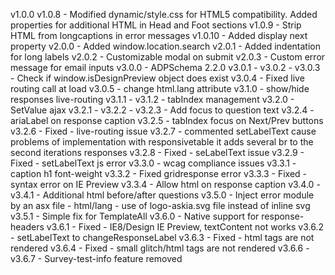 v1.0.0
    v1.0.8  - Modified dynamic/style.css for HTML5 compatibility. Added properties for additional HTML in Head and Foot sections
    v1.0.9  - Strip HTML from longcaptions in error messages
    v1.0.10 - Added display next property
v2.0.0      - Added window.location.search
    v2.0.1  - Added indentation for long labels
    v2.0.2  - Customizable modal on submit
    v2.0.3  - Custom error message for email inputs
v3.0.0      - ADPSchema 2.2.0
    v3.0.1  -
    v3.0.2  -
    v3.0.3  - Check if window.isDesignPreview object does exist
    v3.0.4  - Fixed live routing call at load
    v3.0.5  - change html.lang attribute
  v3.1.0    - show/hide responses live-routing
    v3.1.1  -
    v3.1.2  - tabIndex management
  v3.2.0    - SetValue ajax
    v3.2.1  -
    v3.2.2  -
    v3.2.3  - Add focus to question text
    v3.2.4  - ariaLabel on response caption
    v3.2.5  - tabIndex focus on Next/Prev buttons
    v3.2.6  - Fixed - live-routing issue
    v3.2.7  - commented setLabelText cause problems of implementation with responsivetable it adds several br to the second iterations responses
    v3.2.8  - Fixed - seLabelText issue
    v3.2.9  - Fixed - setLabelText js error
  v3.3.0    - wcag compliance issues
    v3.3.1  - caption h1 font-weight
    v3.3.2  - Fixed gridresponse error
    v3.3.3  - Fixed - syntax error on IE Preview
    v3.3.4  - Allow html on response caption
  v3.4.0    -
    v3.4.1  - Additional html before/after questions
  v3.5.0    - Inject error module by an asx file
            - html/lang
            - use of logo-askia.svg file instead of inline svg
    v3.5.1  - Simple fix for TemplateAll
  v3.6.0    - Native support for response-headers
    v3.6.1  - Fixed - IE8/Design IE Preview, textContent not works
    v3.6.2  - setLabelText to changeResponseLabel
    v3.6.3  - Fixed - html tags are not rendered
    v3.6.4  - Fixed - small glitch/html tags are not rendered
    v3.6.6  - 
    v3.6.7  - Survey-test-info feature removed